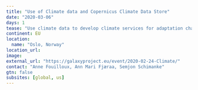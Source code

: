 ```yaml
---
title: "Use of Climate data and Copernicus Climate Data Store"
date: "2020-03-06"
days: 1
tease: "Use climate data to develop climate services for adaptation challenges."
continent: EU
location:
  name: "Oslo, Norway"
location_url:
image: 
external_url: "https://galaxyproject.eu/event/2020-02-24-Climate/"
contact: "Anne Fouilloux, Ann Mari Fjæraa, Semjon Schimanke"
gtn: false
subsites: [global, us]
---
```

